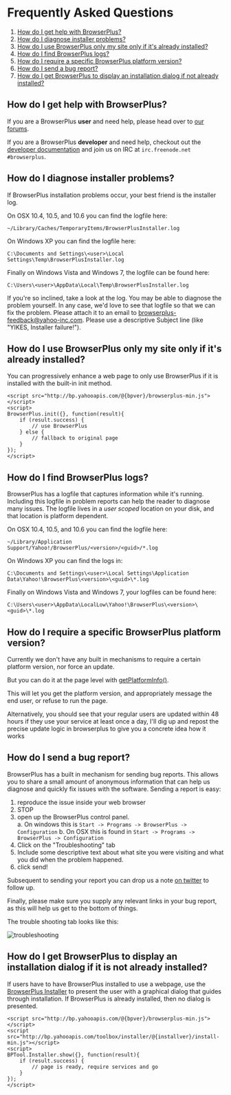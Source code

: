 # Frequently Asked Questions

1. [How do I get help with BrowserPlus?](#support)
2. [How do I diagnose installer problems?](#diagnoseInstallerProblem)
3. [How do I use BrowserPlus only my site only if it's already installed?](#initProgressively)
4. [How do I find BrowserPlus logs?](#findLogfiles)
5. [How do I require a specific BrowserPlus platform version?](#specificPlatform)
6. [How do I send a bug report?](#bugReport)
7. [How do I get BrowserPlus to display an installation dialog if not already installed?](#installDialog)

<a name="support"></a>
## How do I get help with BrowserPlus?

If you are a BrowserPlus **user** and need help, please head over to [our forums](http://developer.yahoo.net/forum/index.php?s=887c0d15830324ed1fd45a1180d3dcf6&showforum=83).

If you are a BrowserPlus **developer** and need help, checkout out the [developer documentation](/docs/) and join us on IRC at 
`irc.freenode.net #browserplus`.



<a name="diagnoseInstallerProblem"></a>
## How do I diagnose installer problems?

If BrowserPlus installation problems occur, your best friend is the installer log.  

On OSX 10.4, 10.5, and 10.6 you can find the logfile here:

    ~/Library/Caches/TemporaryItems/BrowserPlusInstaller.log

On Windows XP you can find the logfile here:

    C:\Documents and Settings\<user>\Local Settings\Temp\BrowserPlusInstaller.log

Finally on Windows Vista and Windows 7, the logfile can be found here:

    C:\Users\<user>\AppData\Local\Temp\BrowserPlusInstaller.log

If you're so inclined, take a look at the log. You may be able to diagnose the problem yourself. In any case, we'd love to see that
logfile so that we can fix the problem. Please attach it to an email to <browserplus-feedback@yahoo-inc.com>. Please use a descriptive
Subject line (like "YIKES, Installer failure!").



<a name="initProgressively"></a>
## How do I use BrowserPlus only my site only if it's already installed?

You can progressively enhance a web page to only use BrowserPlus if it is installed with the built-in init method.

    <script src="http://bp.yahooapis.com/@{bpver}/browserplus-min.js"></script>  
    <script>
    BrowserPlus.init({}, function(result){
        if (result.success) {
            // use BrowserPlus
        } else {
            // fallback to original page
        }
    }); 
    </script>



<a name="findLogfiles"></a>
## How do I find BrowserPlus logs?

BrowserPlus has a logfile that captures information while it's
running.  Including this logfile in problem reports can help the
reader to diagnose many issues.  The logfile lives in a _user scoped_
location on your disk, and that location is platform dependent.

On OSX 10.4, 10.5, and 10.6 you can find the logfile here:

    ~/Library/Application Support/Yahoo!/BrowserPlus/<version>/<guid>/*.log

On Windows XP you can find the logs in:

    C:\Documents and Settings\<user>\Local Settings\Application Data\Yahoo!\BrowserPlus\<version>\<guid>\*.log

Finally on Windows Vista and Windows 7, your logfiles can be found here:

    C:\Users\<user>\AppData\LocalLow\Yahoo!\BrowserPlus\<version>\<guid>\*.log



<a name="specificPlatform"></a>
## How do I require a specific BrowserPlus platform version?

Currently we don't have any built in mechanisms to require a certain platform version, nor force an update.

But you can do it at the page level with [getPlatformInfo()](http://browserplus.yahoo.com/developer/web/api/#bpgetplatforminfo).

This will let you get the platform version, and appropriately message the end user, or refuse to run the page.

Alternatively, you should see that your regular users are updated within 48 hours if they use your service at least once a day, I'll
dig up and repost the precise update logic in browserplus to give you a concrete idea how it works


<a name="bugReport"></a>
## How do I send a bug report?

BrowserPlus has a built in mechanism for sending bug reports.  This
allows you to share a small amount of anonymous information that
can help us diagnose and quickly fix issues with the software.  Sending
a report is easy:

1. reproduce the issue inside your web browser
2. STOP
3. open up the BrowserPlus control panel.  
  a. On windows this is `Start -> Programs -> BrowserPlus -> Configuration`
  b. On OSX this is found in `Start -> Programs -> BrowserPlus -> Configuration`
4. Click on the "Troubleshooting" tab
5. Include some descriptive text about what site you were visiting and what you did when the problem happened.
6. click send!

Subsequent to sending your report you can drop us a note [on twitter](http://twitter.com/browserplus) to follow up.

Finally, please make sure you supply any relevant links in your bug report, as this will help us get to the bottom of things.

The trouble shooting tab looks like this:

  ![troubleshooting](/i/troubleshooting.jpg)



<a name="installDialog"></a>
## How do I get BrowserPlus to display an installation dialog if it is not already installed?

If users have to have BrowserPlus installed to use a webpage, use the [BrowserPlus
Installer](http://browserplus.yahoo.com/developer/web/toolbox/installer/) to present 
the user with a graphical dialog that guides through installation. If BrowserPlus is 
already installed, then no dialog is presented.

    <script src="http://bp.yahooapis.com/@{bpver}/browserplus-min.js"></script>  
    <script src="http://bp.yahooapis.com/toolbox/installer/@{installver}/install-min.js"></script>  
    <script>
    BPTool.Installer.show({}, function(result){
        if (result.success) {
            // page is ready, require services and go
        }
    });
    </script>
